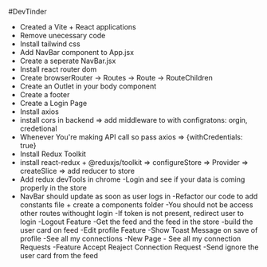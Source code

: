 #DevTinder

- Created a Vite + React applications
- Remove unecessary code
- Install tailwind css
- Add NavBar component to App.jsx
- Create a seperate NavBar.jsx
- Install react router dom
- Create browserRouter -> Routes -> Route -> RouteChildren
- Create an Outlet in your body component
- Create a footer
- Create a Login Page
- Install axios
- install cors in backend => add middleware to with configratons: orgin, credetional
- Whenever You're making API call so pass axios => {withCredentials: true}
- Install Redux Toolkit
- install react-redux +  @reduxjs/toolkit => configureStore => Provider => createSlice => add reducer to store
- Add redux devTools in chrome
-Login and see if your data is coming properly in the store
- NavBar should update as soon as user logs in
-Refactor our code to add constants file + create a components folder
-You should not be access other routes withought login
-If token is not present, redirect user to login
-Logout Feature
-Get the feed and the feed in the store
-build the user card on feed
-Edit profile Feature
-Show Toast Message on save of profile
-See all my connections
-New Page - See all my connection Requests
-Feature Accept Reaject Connection Request
-Send ignore the user card from the feed